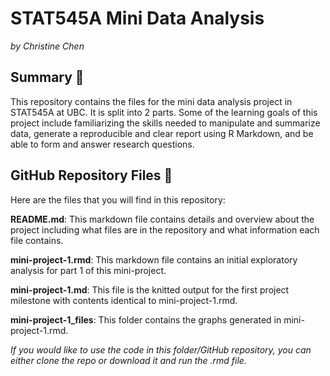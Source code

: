 # STAT545A Mini Data Analysis
*by Christine Chen*

## Summary 📑
This repository contains the files for the mini data analysis project in STAT545A at UBC. It is split into 2 parts. Some of the learning goals of this project include familiarizing the skills needed to manipulate and summarize data, generate a reproducible and clear report using R Markdown, and be able to form and answer research questions. 

## GitHub Repository Files 📂
Here are the files that you will find in this repository: 


**README.md**: This markdown file contains details and overview about the project including what files are in the repository and what information each file contains.


**mini-project-1.rmd**: This markdown file contains an initial exploratory analysis for part 1 of this mini-project.

**mini-project-1.md**: This file is the knitted output for the first project milestone with contents identical to mini-project-1.rmd.

**mini-project-1_files**: This folder contains the graphs generated in mini-project-1.rmd. 

*If you would like to use the code in this folder/GitHub repository, you can either clone the repo or download it and run the .rmd file.*
